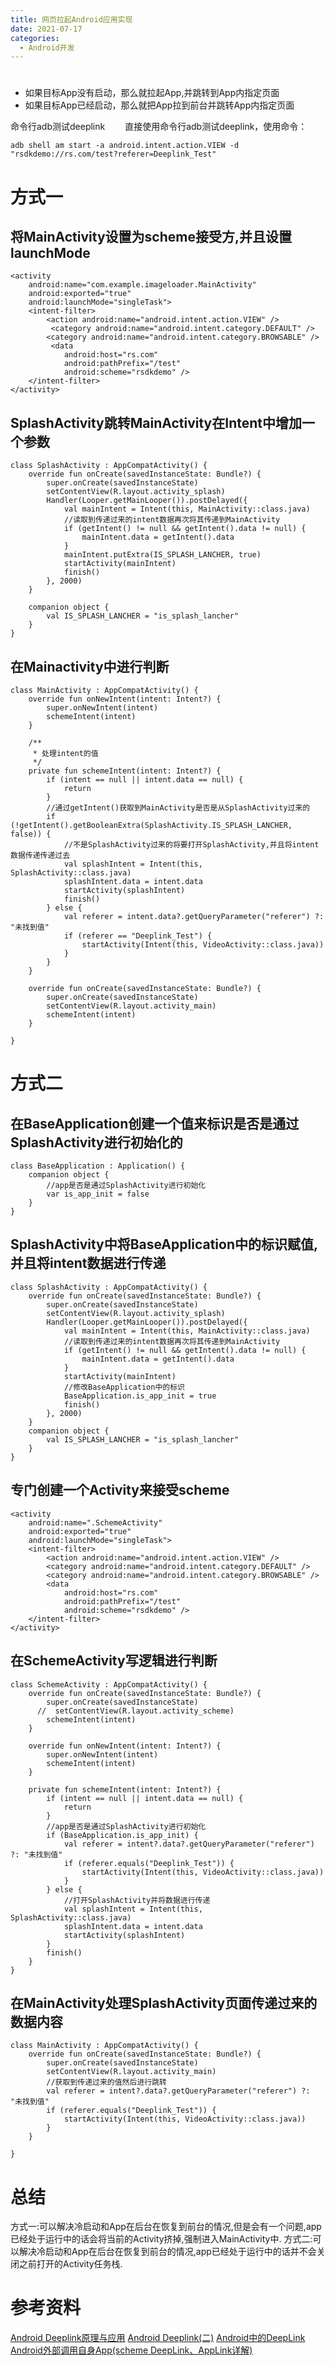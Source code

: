 ```yaml
---
title: 网页拉起Android应用实现
date: 2021-07-17
categories: 
  - Android开发
---
```


# 
- 如果目标App没有启动，那么就拉起App,并跳转到App内指定页面
- 如果目标App已经启动，那么就把App拉到前台并跳转App内指定页面

命令行adb测试deeplink
  直接使用命令行adb测试deeplink，使用命令：
```
adb shell am start -a android.intent.action.VIEW -d "rsdkdemo://rs.com/test?referer=Deeplink_Test"
```
# 方式一
## 将MainActivity设置为scheme接受方,并且设置launchMode
```
<activity
    android:name="com.example.imageloader.MainActivity"
    android:exported="true"
    android:launchMode="singleTask">
    <intent-filter>
        <action android:name="android.intent.action.VIEW" />
         <category android:name="android.intent.category.DEFAULT" />
        <category android:name="android.intent.category.BROWSABLE" />
         <data
            android:host="rs.com"
            android:pathPrefix="/test"
            android:scheme="rsdkdemo" />
    </intent-filter>
</activity>
```
## SplashActivity跳转MainActivity在Intent中增加一个参数
```
class SplashActivity : AppCompatActivity() {
    override fun onCreate(savedInstanceState: Bundle?) {
        super.onCreate(savedInstanceState)
        setContentView(R.layout.activity_splash)
        Handler(Looper.getMainLooper()).postDelayed({
            val mainIntent = Intent(this, MainActivity::class.java)
            //读取到传递过来的intent数据再次将其传递到MainActivity
            if (getIntent() != null && getIntent().data != null) {
                mainIntent.data = getIntent().data
            }
            mainIntent.putExtra(IS_SPLASH_LANCHER, true)
            startActivity(mainIntent)
            finish()
        }, 2000)
    }

    companion object {
        val IS_SPLASH_LANCHER = "is_splash_lancher"
    }
}
```
## 在Mainactivity中进行判断
```
class MainActivity : AppCompatActivity() {
    override fun onNewIntent(intent: Intent?) {
        super.onNewIntent(intent)
        schemeIntent(intent)
    }
    
    /**
     * 处理intent的值
     */
    private fun schemeIntent(intent: Intent?) {
        if (intent == null || intent.data == null) {
            return
        }
        //通过getIntent()获取到MainActivity是否是从SplashActivity过来的
        if (!getIntent().getBooleanExtra(SplashActivity.IS_SPLASH_LANCHER, false)) {
            //不是SplashActivity过来的将要打开SplashActivity,并且将intent数据传递传递过去
            val splashIntent = Intent(this, SplashActivity::class.java)
            splashIntent.data = intent.data
            startActivity(splashIntent)
            finish()
        } else {
            val referer = intent.data?.getQueryParameter("referer") ?: "未找到值"
            if (referer == "Deeplink_Test") {
                startActivity(Intent(this, VideoActivity::class.java))
            }
        }
    }

    override fun onCreate(savedInstanceState: Bundle?) {
        super.onCreate(savedInstanceState)
        setContentView(R.layout.activity_main)
        schemeIntent(intent)
    }

}
```
# 方式二
## 在BaseApplication创建一个值来标识是否是通过SplashActivity进行初始化的
```
class BaseApplication : Application() {
    companion object {
        //app是否是通过SplashActivity进行初始化
        var is_app_init = false
    }
}
```
## SplashActivity中将BaseApplication中的标识赋值,并且将intent数据进行传递
```
class SplashActivity : AppCompatActivity() {
    override fun onCreate(savedInstanceState: Bundle?) {
        super.onCreate(savedInstanceState)
        setContentView(R.layout.activity_splash)
        Handler(Looper.getMainLooper()).postDelayed({
            val mainIntent = Intent(this, MainActivity::class.java)
            //读取到传递过来的intent数据再次将其传递到MainActivity
            if (getIntent() != null && getIntent().data != null) {
                mainIntent.data = getIntent().data
            }
            startActivity(mainIntent)
            //修改BaseApplication中的标识
            BaseApplication.is_app_init = true
            finish()
        }, 2000)
    }
    companion object {
        val IS_SPLASH_LANCHER = "is_splash_lancher"
    }
}
```
## 专门创建一个Activity来接受scheme
```
<activity
    android:name=".SchemeActivity"
    android:exported="true"
    android:launchMode="singleTask">
    <intent-filter>
        <action android:name="android.intent.action.VIEW" />
        <category android:name="android.intent.category.DEFAULT" />
        <category android:name="android.intent.category.BROWSABLE" />
        <data
            android:host="rs.com"
            android:pathPrefix="/test"
            android:scheme="rsdkdemo" />
    </intent-filter>
</activity>
```
## 在SchemeActivity写逻辑进行判断
```
class SchemeActivity : AppCompatActivity() {
    override fun onCreate(savedInstanceState: Bundle?) {
        super.onCreate(savedInstanceState)
      //  setContentView(R.layout.activity_scheme)
        schemeIntent(intent)
    }

    override fun onNewIntent(intent: Intent?) {
        super.onNewIntent(intent)
        schemeIntent(intent)
    }

    private fun schemeIntent(intent: Intent?) {
        if (intent == null || intent.data == null) {
            return
        }
        //app是否是通过SplashActivity进行初始化
        if (BaseApplication.is_app_init) {
            val referer = intent?.data?.getQueryParameter("referer") ?: "未找到值"
            if (referer.equals("Deeplink_Test")) {
                startActivity(Intent(this, VideoActivity::class.java))
            }
        } else {
            //打开SplashActivity并将数据进行传递
            val splashIntent = Intent(this, SplashActivity::class.java)
            splashIntent.data = intent.data
            startActivity(splashIntent)
        }
        finish()
    }
}
```
## 在MainActivity处理SplashActivity页面传递过来的数据内容
```
class MainActivity : AppCompatActivity() {
    override fun onCreate(savedInstanceState: Bundle?) {
        super.onCreate(savedInstanceState)
        setContentView(R.layout.activity_main)
        //获取到传递过来的值然后进行跳转
        val referer = intent?.data?.getQueryParameter("referer") ?: "未找到值"
        if (referer.equals("Deeplink_Test")) {
            startActivity(Intent(this, VideoActivity::class.java))
        }
    }

}
```

# 总结
方式一:可以解决冷启动和App在后台在恢复到前台的情况,但是会有一个问题,app已经处于运行中的话会将当前的Activity挤掉,强制进入MainActivity中.
方式二:可以解决冷启动和App在后台在恢复到前台的情况,app已经处于运行中的话并不会关闭之前打开的Activity任务栈.


# 参考资料
[Android Deeplink原理与应用](https://www.jianshu.com/p/11ef719a9281)
[Android Deeplink(二)](https://www.jianshu.com/p/3be82e1e65c2)
[Android中的DeepLink](https://blog.csdn.net/huideveloper/article/details/85219752)
[Android外部调用自身App(scheme DeepLink、AppLink详解)](https://www.jianshu.com/p/f061ab61618b)